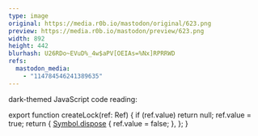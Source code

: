 ```yaml
---
type: image
original: https://media.r0b.io/mastodon/original/623.png
preview: https://media.r0b.io/mastodon/preview/623.png
width: 892
height: 442
blurhash: U26RDo~EVuD%_4w$aPV[OEIAs=%Nx]RPRRWD
refs:
  mastodon_media:
    - "114784546241389635"
---
```


dark-themed JavaScript code reading:

export function createLock(ref: Ref<boolean>) {
  if (ref.value) return null;
  ref.value = true;
  return {
    [Symbol.dispose]() {
      ref.value = false;
    },
  };
}
